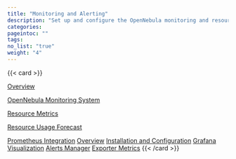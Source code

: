 ```yaml
---
title: "Monitoring and Alerting"
description: "Set up and configure the OpenNebula monitoring and resource usage forecast system"
categories:
pageintoc: ""
tags:
no_list: "true"
weight: "4"
---
```


<!--# Monitoring and Alerting -->

{{< card >}}
<p></p>
<a href="overview">Overview</a>
<p></p>
<a href="configuration">OpenNebula Monitoring System</a>
<p></p>
<a href="metrics">Resource Metrics</a>
<p></p>
<a href="forecast">Resource Usage Forecast</a>
<p></p>
<a href="prometheus">Prometheus Integration</a>
<inl>
<a href="prometheus/overview">Overview</a>
</inl>
<inl>
<a href="prometheus/install">Installation and Configuration</a>
</inl>
<inl>
<a href="prometheus/grafana">Grafana Visualization</a>
</inl>
<inl>
<a href="prometheus/alerts">Alerts Manager</a>
</inl>
<inl>
<a href="prometheus/metrics">Exporter Metrics</a>
</inl>
{{< /card >}}
